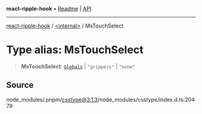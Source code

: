 **react-ripple-hook** • [Readme](../../README.md) \| [API](../../globals.md)

---

[react-ripple-hook](../../README.md) / [\<internal\>](../README.md) / MsTouchSelect

# Type alias: MsTouchSelect

> **MsTouchSelect**: [`Globals`](Globals.md) \| `"grippers"` \| `"none"`

## Source

node_modules/.pnpm/csstype@3.1.3/node_modules/csstype/index.d.ts:20479
